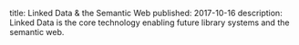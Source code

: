 title: Linked Data & the Semantic Web
published: 2017-10-16
description: Linked Data is the core technology enabling future library systems and the semantic web.
